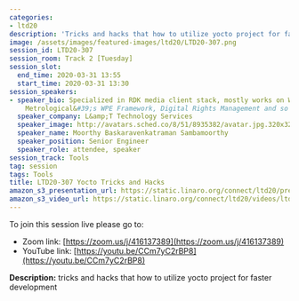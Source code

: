 ```yaml
---
categories:
- ltd20
description: 'Tricks and hacks that how to utilize yocto project for faster development'
image: /assets/images/featured-images/ltd20/LTD20-307.png
session_id: LTD20-307
session_room: Track 2 [Tuesday]
session_slot:
  end_time: 2020-03-31 13:55
  start_time: 2020-03-31 13:30
session_speakers:
- speaker_bio: Specialized in RDK media client stack, mostly works on Westeros Compositor,
    Metrological&#39;s WPE Framework, Digital Rights Management and so on.
  speaker_company: L&amp;T Technology Services
  speaker_image: http://avatars.sched.co/8/51/8935382/avatar.jpg.320x320px.jpg?835
  speaker_name: Moorthy Baskaravenkatraman Sambamoorthy
  speaker_position: Senior Engineer
  speaker_role: attendee, speaker
session_track: Tools
tag: session
tags: Tools
title: LTD20-307 Yocto Tricks and Hacks
amazon_s3_presentation_url: https://static.linaro.org/connect/ltd20/presentations/LTD20-307-0.pdf
amazon_s3_video_url: https://static.linaro.org/connect/ltd20/videos/ltd20-307.mp4
---
```

To join this session live please go to:

*   Zoom link: [https://zoom.us/j/416137389](https://zoom.us/j/416137389)
*   YouTube link: [https://youtu.be/CCm7yC2rBP8](https://youtu.be/CCm7yC2rBP8)

**Description:**
tricks and hacks that how to utilize yocto project for faster development

